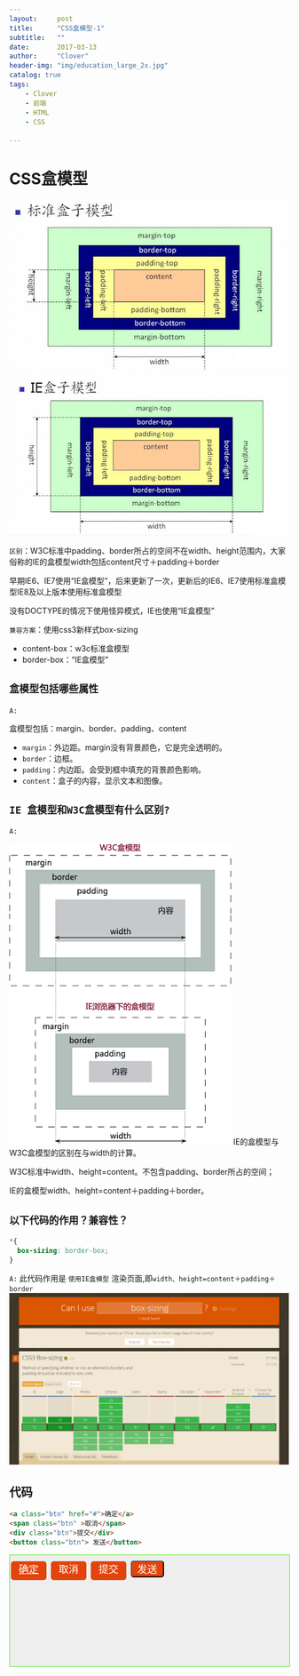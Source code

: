 ```yaml
---
layout:     post
title:      "CSS盒模型-1"
subtitle:   ""
date:       2017-03-13
author:     "Clover"
header-img: "img/education_large_2x.jpg"
catalog: true
tags:
    - Clover
    - 前端
    - HTML
    - CSS

---
```


# CSS盒模型

![标准盒模型](/img/201503151.JPG)
![IE盒模型](/img/201503152.JPG)

`区别`：W3C标准中padding、border所占的空间不在width、height范围内，大家俗称的IE的盒模型width包括content尺寸＋padding＋border

早期IE6、IE7使用“IE盒模型”，后来更新了一次，更新后的IE6、IE7使用标准盒模型IE8及以上版本使用标准盒模型

没有DOCTYPE的情况下使用怪异模式，IE也使用“IE盒模型”

`兼容方案`：使用css3新样式box-sizing

* content-box：w3c标准盒模型
* border-box：“IE盒模型”

## `盒模型包括哪些属性`

`A:`

盒模型包括：margin、border、padding、content

* `margin`：外边距。margin没有背景颜色，它是完全透明的。
* `border`：边框。
* `padding`：内边距。会受到框中填充的背景颜色影响。
* `content`：盒子的内容，显示文本和图像。



## `IE 盒模型和W3C盒模型有什么区别?`

`A:`

![盒模型区别](/img/2406284-21cf8014fc9756bb.png)
IE的盒模型与W3C盒模型的区别在与width的计算。

W3C标准中width、height=content。不包含padding、border所占的空间；

IE的盒模型width、height=content＋padding＋border。


## `以下代码的作用？兼容性？`

```css
*{
  box-sizing: border-box;
}
```

`A:`
此代码作用是 `使用IE盒模型` 渲染页面,即`width、height=content＋padding＋border`
![兼容性](/img/2406284-6a337b312349eb87.png)

## 代码
```html
<a class="btn" href="#">确定</a>
<span class="btn" >取消</span>
<div class="btn">提交</div>
<button class="btn"> 发送</button>
```

<style>
.demo{
width:100%;
height:200px;
border:1px solid #54e823;
background-color:#eee;
}
.btn {
    width: 60px;
    height: 30px;
    background: #e2440c;
    display: inline-block;
    margin: 10px 2px;
    padding: 2px 2px;
    font-size: 18px;
    text-align: center;
    line-height: 25px;
    border-radius: 5px;
    color: #fff !important;
}
</style>

<div class="demo">
<a class="btn" href="#">确定</a>
<span class="btn" >取消</span>
<div class="btn">提交</div>
<button class="btn"> 发送</button>
</div>




